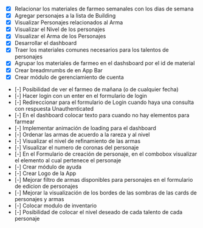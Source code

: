  - [x] Relacionar los materiales de farmeo semanales con los dias de semana
 - [x] Agregar personajes a la lista de Building
 - [x] Visualizar Personajes relacionados al Arma
 - [x] Visualizar el Nivel de los personajes
 - [x] Visualizar el Arma de los Personajes
 - [x] Desarrollar el dashboard
 - [x] Traer los materiales comunes necesarios para los talentos de personajes
 - [x] Agrupar los materiales de farmeo en el dashsboard por el id de material
 - [x] Crear breadmrumbs de en App Bar
 - [x] Crear módulo de gerenciamiento de cuenta
 - [-] Posibilidad de ver el farmeo de mañana (o de cualquier fecha)
 - [-] Hacer login con un enter en el formulario de login
 - [-] Redireccionar para el formulario de Login cuando haya una consulta con respuesta Unauthenticated
 - [-] En el dashboard colocar texto para cuando no hay elementos para farmear
 - [-] Implementar animación de loading para el dashboard
 - [-] Ordenar las armas de acuerdo a la rareza y al nivel
 - [-] Visualizar el nivel de refinamiento de las armas
 - [-] Visualizar el numero de coronas del personaje
 - [-] En el Formulario de creación de personaje, en el combobox visualizar el elemento al cual pertenece el personaje
 - [-] Crear módulo de ayuda
 - [-] Crear Logo de la App
 - [-] Mejorar filtro de armas disponibles para personajes en el formulario de edicion de personajes
 - [-] Mejorar la visualización de los bordes de las sombras de las cards de personajes y armas
 - [-] Colocar modulo de inventario
 - [-] Posibilidad de colocar el nivel deseado de cada talento de cada personaje